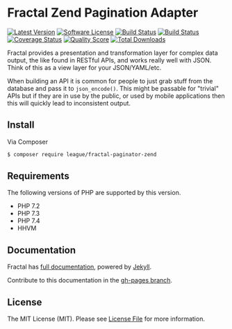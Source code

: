 # Fractal Zend Pagination Adapter

[![Latest Version](https://img.shields.io/github/release/thephpleague/fractal-serializer-jsonapi.svg?style=flat-square)](https://github.com/thephpleague/fractal-serializer-jsonapi/releases)
[![Software License](https://img.shields.io/badge/license-MIT-brightgreen.svg?style=flat-square)](LICENSE)
[![Build Status](https://img.shields.io/travis/thephpleague/fractal-serializer-jsonapi/master.svg?style=flat-square&label=tests)](https://travis-ci.org/thephpleague/fractal-serializer-jsonapi)
[![Build Status](https://img.shields.io/circleci/build/gh/thephpleague/fractal-serializer-jsonapi/master.svg?style=flat-square&label=code+style)](https://circleci.com/gh/thephpleague/fractal-serializer-jsonapi)
[![Coverage Status](https://img.shields.io/scrutinizer/coverage/g/thephpleague/fractal-serializer-jsonapi/master.svg?style=flat-square)](https://scrutinizer-ci.com/g/thephpleague/fractal-serializer-jsonapi/code-structure)
[![Quality Score](https://img.shields.io/scrutinizer/g/thephpleague/fractal-serializer-jsonapi/master.svg?style=flat-square)](https://scrutinizer-ci.com/g/thephpleague/fractal-serializer-jsonapi)
[![Total Downloads](https://img.shields.io/packagist/dt/league/fractal-serializer-jsonapi.svg?style=flat-square)](https://packagist.org/packages/league/fractal-serializer-jsonapi)

Fractal provides a presentation and transformation layer for complex data output, the like found in
RESTful APIs, and works really well with JSON. Think of this as a view layer for your JSON/YAML/etc.

When building an API it is common for people to just grab stuff from the database and pass it
to `json_encode()`. This might be passable for "trivial" APIs but if they are in use by the public,
or used by mobile applications then this will quickly lead to inconsistent output.


## Install

Via Composer

``` bash
$ composer require league/fractal-paginator-zend
```

## Requirements

The following versions of PHP are supported by this version.

* PHP 7.2
* PHP 7.3
* PHP 7.4
* HHVM

## Documentation

Fractal has [full documentation](http://fractal.thephpleague.com), powered by [Jekyll](http://jekyllrb.com/).

Contribute to this documentation in the [gh-pages branch](https://github.com/thephpleague/fractal/tree/gh-pages/).

## License

The MIT License (MIT). Please see [License File](https://github.com/thephpleague/fractal/blob/master/LICENSE) for more information.
